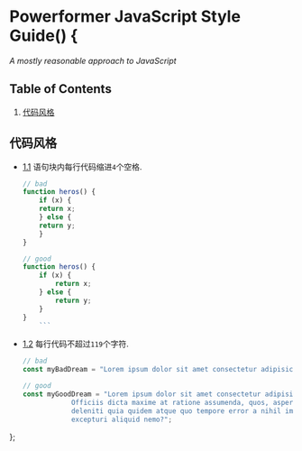 # Powerformer JavaScript Style Guide() {

*A mostly reasonable approach to JavaScript*

## Table of Contents

  1. [代码风格](#code-style)

## 代码风格

  - [1.1](code-style-indent) 语句块内每行代码缩进`4`个空格.

    ```javascript
    // bad
    function heros() {
        if (x) {
        return x;
        } else {
        return y;
        }
    }

    // good
    function heros() {
        if (x) {
            return x;
        } else {
            return y;
        }
    }
        ```
    
  - [1.2](code-style-limit-row) 每行代码不超过`119`个字符.

    ```javascript
    // bad
    const myBadDream = "Lorem ipsum dolor sit amet consectetur adipisicing elit. Officiis dicta maxime at ratione assumenda, quos, asperiores odit deleniti quia quidem atque quo tempore error a nihil impedit excepturi aliquid nemo?";

    // good
    const myGoodDream = "Lorem ipsum dolor sit amet consectetur adipisicing elit. \
                Officiis dicta maxime at ratione assumenda, quos, asperiores odit \
                deleniti quia quidem atque quo tempore error a nihil impedit      \
                excepturi aliquid nemo?";
    ```
};
